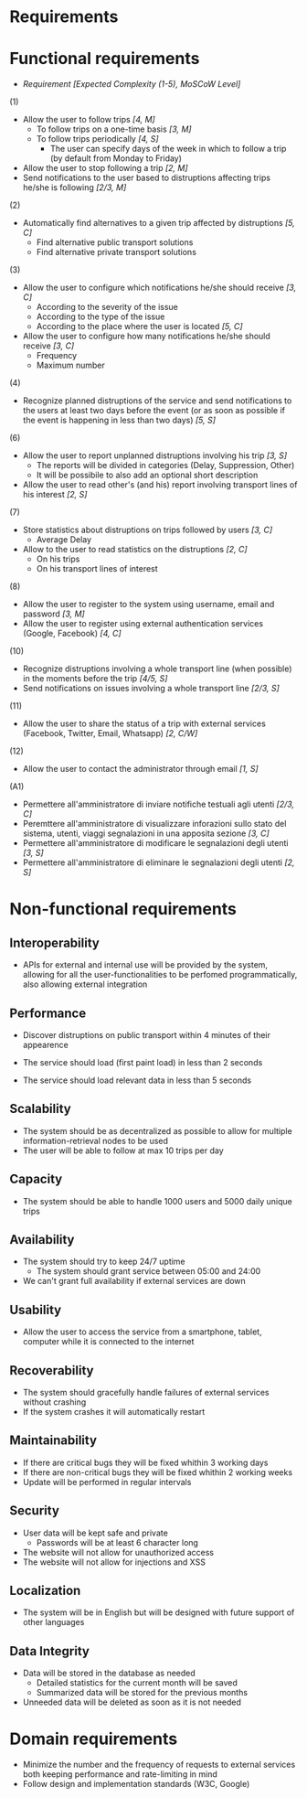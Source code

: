 # Requirements

# Functional requirements 

* *Requirement [Expected Complexity (1-5), MoSCoW Level]*

(1)

* Allow the user to follow trips *[4, M]*
	* To follow trips on a one-time basis *[3, M]*
	* To follow trips periodically *[4, S]*
		* The user can specify days of the week in which to follow a trip (by default from Monday to Friday)
* Allow the user to stop following a trip *[2, M]*
* Send notifications to the user based to distruptions affecting trips he/she is following *[2/3, M]*

(2)

* Automatically find alternatives to a given trip affected by distruptions *[5, C]*
	* Find alternative public transport solutions 
	* Find alternative private transport solutions

(3)

* Allow the user to configure which notifications he/she should receive *[3, C]*
	* According to the severity of the issue
	* According to the type of the issue
	* According to the place where the user is located *[5, C]*
* Allow the user to configure how many notifications he/she should receive  *[3, C]* 
	* Frequency
	* Maximum number

(4)

* Recognize planned distruptions of the service and send notifications to the users at least two days before the event (or as soon as possible if the event is happening in less than two days) *[5, S]*

(6)

* Allow the user to report unplanned distruptions involving his trip *[3, S]*
	* The reports will be divided in categories (Delay, Suppression, Other)
	* It will be possibile to also add an optional short description
* Allow the user to read other's (and his) report involving transport lines of his interest *[2, S]*

(7)

* Store statistics about distruptions on trips followed by users *[3, C]*
	* Average Delay
* Allow to the user to read statistics on the distruptions *[2, C]*
	* On his trips
	* On his transport lines of interest

(8)

* Allow the user to register to the system using username, email and password *[3, M]*
* Allow the user to register using external authentication services (Google, Facebook) *[4, C]*

(10)

* Recognize distruptions involving a whole transport line (when possible) in the moments before the trip *[4/5, S]*
* Send notifications on issues involving a whole transport line *[2/3, S]*

(11)

* Allow the user to share the status of a trip with external services (Facebook, Twitter, Email, Whatsapp) *[2, C/W]*

(12)

* Allow the user to contact the administrator through email *[1, S]*

(A1)

* Permettere all'amministratore di inviare notifiche testuali agli utenti *[2/3, C]*
* Peremttere all'amministratore di visualizzare inforazioni sullo stato del sistema, utenti, viaggi segnalazioni in una apposita sezione *[3, C]*
* Permettere all'amministratore di modificare le segnalazioni degli utenti *[3, S]* 
* Permettere all'amministratore di eliminare le segnalazioni degli utenti *[2, S]*

# Non-functional requirements

## Interoperability

* APIs for external and internal use will be provided by the system, allowing for all the user-functionalities to be perfomed programmatically, also allowing external integration

## Performance

* Discover distruptions on public transport within 4 minutes of their appearence

* The service should load (first paint load) in less than 2 seconds
* The service should load relevant data in less than 5 seconds


## Scalability

* The system should be as decentralized as possible to allow for multiple information-retrieval nodes to be used
* The user will be able to follow at max 10 trips per day

## Capacity

* The system should be able to handle 1000 users and 5000 daily unique trips

## Availability

* The system should try to keep 24/7 uptime
	* The system should grant service between 05:00 and 24:00 
* We can't grant full availability if external services are down

## Usability

* Allow the user to access the service from a smartphone, tablet, computer while it is connected to the internet

## Recoverability

* The system should gracefully handle failures of external services without crashing
* If the system crashes it will automatically restart

## Maintainability

* If there are critical bugs they will be fixed whithin 3 working days
* If there are non-critical bugs they will be fixed whithin 2 working weeks
* Update will be performed in regular intervals

## Security

* User data will be kept safe and private
	* Passwords will be at least 6 character long
* The website will not allow for unauthorized access
* The website will not allow for injections and XSS

## Localization

* The system will be in English but will be designed with future support of other languages 

## Data Integrity

* Data will be stored in the database as needed
	* Detailed statistics for the current month will be saved
	* Summarized data will be stored for the previous months 
* Unneeded data will be deleted as soon as it is not needed

# Domain requirements

* Minimize the number and the frequency of requests to external services both keeping performance and rate-limiting in mind
* Follow design and implementation standards (W3C, Google)